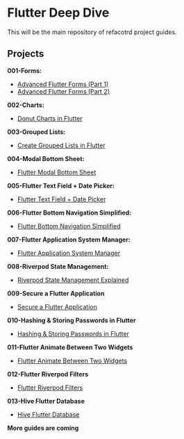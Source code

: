 # Flutter Deep Dive

This will be the main repository of refacotrd project guides.

## Projects

**001-Forms:**

- [Advanced Flutter Forms (Part 1)](https://medium.com/flutter-community/advanced-flutter-forms-part-1-e575422176ed)
- [Advanced Flutter Forms (Part 2)](https://medium.com/flutter-community/advanced-flutter-forms-part-2-5ba9a759c8a1)

**002-Charts:**

- [Donut Charts in Flutter](https://www.refactord.com/guides/donut-charts-in-flutter)

**003-Grouped Lists:**

- [Create Grouped Lists in Flutter](https://www.refactord.com/guides/create-grouped-lists-in-flutter)

**004-Modal Bottom Sheet:**

- [Flutter Modal Bottom Sheet](https://www.refactord.com/guides/flutter-modal-bottom-sheet)

**005-Flutter Text Field + Date Picker:**

- [Flutter Text Field + Date Picker](https://www.refactord.com/guides/flutter-text-field-date-picker)

**006-Flutter Bottom Navigation Simplified:**

- [Flutter Bottom Navigation Simplified](https://www.refactord.com/guides/flutter-bottom-navigation-simplified)

**007-Flutter Application System Manager:**

- [Flutter Application System Manager](https://www.refactord.com/guides/flutter-application-system-manager)

**008-Riverpod State Management:**

- [Riverpod State Management Explained](https://www.refactord.com/guides/riverpod-state-management-explained)

**009-Secure a Flutter Application**

- [Secure a Flutter Application](https://www.refactord.com/guides/secure-a-flutter-application)

**010-Hashing & Storing Passwords in Flutter**

- [Hashing & Storing Passwords in Flutter](https://www.refactord.com/guides/hashing-storing-passwords-in-flutter)

**011-Flutter Animate Between Two Widgets**

- [Flutter Animate Between Two Widgets](https://www.refactord.com/guides/flutter-animate-between-two-widgets)

**012-Flutter Riverpod Filters**

- [Flutter Riverpod Filters](https://www.refactord.com/guides/flutter-riverpod-filters)

**013-Hive Flutter Database**

- [Hive Flutter Database](https://www.refactord.com/guides/hive-flutter-database)

**More guides are coming**


